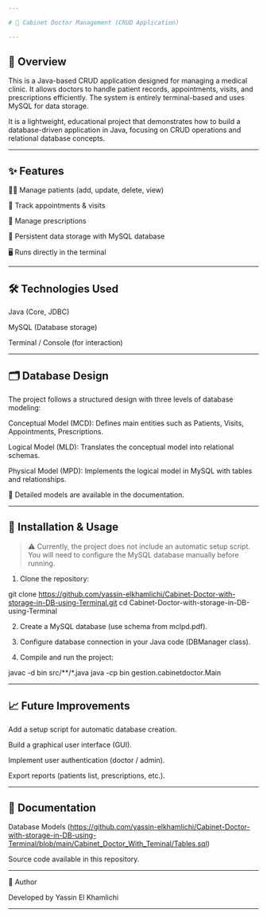 ```yaml
---

# 🏥 Cabinet Doctor Management (CRUD Application)

---
```


## 📌 Overview

This is a Java-based CRUD application designed for managing a medical clinic. It allows doctors to handle patient records, appointments, visits, and prescriptions efficiently.
The system is entirely terminal-based and uses MySQL for data storage.

It is a lightweight, educational project that demonstrates how to build a database-driven application in Java, focusing on CRUD operations and relational database concepts.


---

## ✨ Features

👨‍⚕️ Manage patients (add, update, delete, view)

📅 Track appointments & visits

💊 Manage prescriptions

💾 Persistent data storage with MySQL database

🖥️ Runs directly in the terminal

---

## 🛠️ Technologies Used

Java (Core, JDBC)

MySQL (Database storage)

Terminal / Console (for interaction)


---

## 🗂️ Database Design

The project follows a structured design with three levels of database modeling:

Conceptual Model (MCD): Defines main entities such as Patients, Visits, Appointments, Prescriptions.

Logical Model (MLD): Translates the conceptual model into relational schemas.

Physical Model (MPD): Implements the logical model in MySQL with tables and relationships.


📎 Detailed models are available in the documentation.


---

## 🚀 Installation & Usage

> ⚠️ Currently, the project does not include an automatic setup script. You will need to configure the MySQL database manually before running.



1. Clone the repository:

git clone https://github.com/yassin-elkhamlichi/Cabinet-Doctor-with-storage-in-DB-using-Terminal.git
cd Cabinet-Doctor-with-storage-in-DB-using-Terminal


2. Create a MySQL database (use schema from mclpd.pdf).


3. Configure database connection in your Java code (DBManager class).


4. Compile and run the project:

javac -d bin src/**/*.java
java -cp bin gestion.cabinetdoctor.Main




---

## 📈 Future Improvements

Add a setup script for automatic database creation.

Build a graphical user interface (GUI).

Implement user authentication (doctor / admin).

Export reports (patients list, prescriptions, etc.).



---

## 📖 Documentation

Database Models (https://github.com/yassin-elkhamlichi/Cabinet-Doctor-with-storage-in-DB-using-Terminal/blob/main/Cabinet_Doctor_With_Teminal/Tables.sql)

Source code available in this repository.


---

👤 Author

Developed by Yassin El Khamlichi


---
